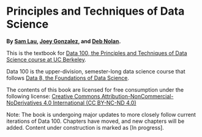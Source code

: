 # Principles and Techniques of Data Science

**By [Sam Lau][sam], [Joey Gonzalez][joey], and [Deb Nolan][deb].**

This is the textbook for [Data 100, the Principles and Techniques of Data
Science course at UC Berkeley][ds100].

Data 100 is the upper-division, semester-long data science course that follows
[Data 8, the Foundations of Data Science][data8].

The contents of this book are licensed for free consumption under the following
license: [Creative Commons Attribution-NonCommercial-NoDerivatives 4.0
International (CC BY-NC-ND
4.0)](https://creativecommons.org/licenses/by-nc-nd/4.0/)

Note: The book is undergoing major updates to more closely follow current
iterations of Data 100. Chapters have moved, and new chapters will be added.
Content under construction is marked as \[In progress\].

[sam]: http://www.samlau.me/
[joey]: https://people.eecs.berkeley.edu/~jegonzal/
[deb]: https://www.stat.berkeley.edu/~nolan/
[data8]: http://data8.org/
[ds100]: http://www.ds100.org/
